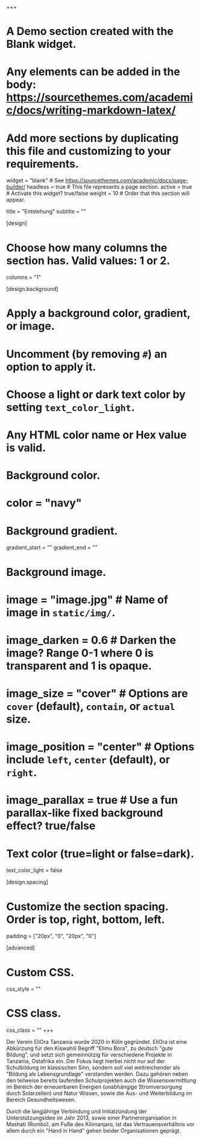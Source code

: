 +++
# A Demo section created with the Blank widget.
# Any elements can be added in the body: https://sourcethemes.com/academic/docs/writing-markdown-latex/
# Add more sections by duplicating this file and customizing to your requirements.

widget = "blank"  # See https://sourcethemes.com/academic/docs/page-builder/
headless = true  # This file represents a page section.
active = true  # Activate this widget? true/false
weight = 10  # Order that this section will appear.

title = "Entstehung"
subtitle = ""

[design]
  # Choose how many columns the section has. Valid values: 1 or 2.
  columns = "1"

[design.background]
  # Apply a background color, gradient, or image.
  #   Uncomment (by removing `#`) an option to apply it.
  #   Choose a light or dark text color by setting `text_color_light`.
  #   Any HTML color name or Hex value is valid.

  # Background color.
  # color = "navy"
  
  # Background gradient.
  gradient_start = ""
  gradient_end = ""
  
  # Background image.
  # image = "image.jpg"  # Name of image in `static/img/`.
  # image_darken = 0.6  # Darken the image? Range 0-1 where 0 is transparent and 1 is opaque.
  # image_size = "cover"  #  Options are `cover` (default), `contain`, or `actual` size.
  # image_position = "center"  # Options include `left`, `center` (default), or `right`.
  # image_parallax = true  # Use a fun parallax-like fixed background effect? true/false
  
  # Text color (true=light or false=dark).
  text_color_light = false

[design.spacing]
  # Customize the section spacing. Order is top, right, bottom, left.
  padding = ["20px", "0", "20px", "0"]

[advanced]
 # Custom CSS. 
 css_style = ""
 
 # CSS class.
 css_class = ""
+++

Der Verein EliOra Tanzania wurde 2020 in Köln gegründet. EliOra ist eine Abkürzung für den Kiswahili Begriff "Elimu Bora", zu deutsch "gute Bildung", und setzt sich gemeinnützig für verschiedene Projekte in Tanzania, Ostafrika ein. Der Fokus liegt hierbei nicht nur auf der Schulbildung im klassischen Sinn, sondern soll viel weitreichender als "Bildung als Lebensgrundlage" verstanden werden. Dazu gehören neben den teilweise bereits laufenden Schulprojekten auch die Wissensvermittlung im Bereich der erneuerbaren Energien (unabhängige Stromversorgung durch Solarzellen) und Natur Wissen, sowie die Aus- und Weiterbildung im Bereich Gesundheitswesen. 


Durch die langjährige Verbindung und Initialzündung der Unterstützungsidee im Jahr 2013, sowie einer Partnerorganisation in Mashati (Rombo), am Fuße des Kilimanjaro, ist das Vertrauensverhältnis vor allem durch ein "Hand in Hand" gehen beider Organisationen geprägt.
